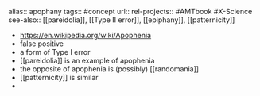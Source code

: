 alias:: apophany
tags:: #concept
url::
rel-projects:: #AMTbook #X-Science
see-also:: [[pareidolia]], [[Type II error]], [[epiphany]], [[patternicity]]

- https://en.wikipedia.org/wiki/Apophenia
- false positive
- a form of Type I error
- [[pareidolia]] is an example of apophenia
- the opposite of apophenia is (possibly) [[randomania]]
- [[patternicity]] is similar
-
